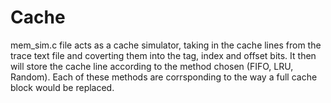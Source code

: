 # Cache
mem_sim.c file acts as a cache simulator, taking in the cache lines from the trace text file and coverting them into the tag,
index and offset bits. It then will store the cache line according to the method chosen (FIFO, LRU, Random). Each of these methods
are corrsponding to the way a full cache block would be replaced.
